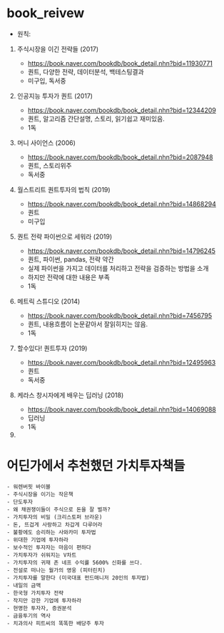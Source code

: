 # book_reivew

- 원칙: 

1. 주식시장을 이긴 전략들 (2017)
    - https://book.naver.com/bookdb/book_detail.nhn?bid=11930771
    - 퀀트, 다양한 전략, 데이터분석, 백테스팅결과
    - 미구입, 독서중
    
2. 인공지능 투자가 퀀트 (2017)
    - https://book.naver.com/bookdb/book_detail.nhn?bid=12344209
    - 퀀트, 알고리즘 간단설명, 스토리, 읽기쉽고 재미있음.
    - 1독

3. 머니 사이언스 (2006)
    - https://book.naver.com/bookdb/book_detail.nhn?bid=2087948
    - 퀀트, 스토리위주
    - 독서중

4. 월스트리트 퀀트투자의 법칙 (2019)
    - https://book.naver.com/bookdb/book_detail.nhn?bid=14868294
    - 퀀트
    - 미구입

5. 퀀트 전략 파이썬으로 세워라 (2019)
    - https://book.naver.com/bookdb/book_detail.nhn?bid=14796245
    - 퀀트, 파이썬, pandas, 전략 약간
    - 실제 파이썬을 가지고 데이터를 처리하고 전략을 검증하는 방법을 소개
    - 하지만 전략에 대한 내용은 부족
    - 1독

6. 메트릭 스튜디오 (2014)
    - https://book.naver.com/bookdb/book_detail.nhn?bid=7456795
    - 퀀트, 내용흐름이 논문같아서 잘읽히지는 않음.
    - 1독
    

7. 할수있다! 퀀트투자 (2019)
    - https://book.naver.com/bookdb/book_detail.nhn?bid=12495963
    - 퀀트
    - 독서중

8. 케라스 창시자에게 배우는 딥러닝 (2018)
    - https://book.naver.com/bookdb/book_detail.nhn?bid=14069088
    - 딥러닝
    - 1독

9. 


# 어딘가에서 추천했던 가치투자책들 
```
- 워렌버핏 바이블
- 주식시장을 이기는 작은책 
- 단도투자 
- 왜 채권쟁이들이 주식으로 돈을 잘 벌까? 
- 가치투자의 비밀 (크리스토퍼 브라운) 
- 돈, 뜨겁게 사랑하고 차갑게 다루어라 
- 불황에도 승리하는 사와카미 투자법 
- 위대한 기업에 투자하라 
- 보수적인 투자자는 마음이 편하다 
- 가치투자가 쉬워지는 V차트 
- 가치투자의 귀재 존 네프 수익률 5600% 신화를 쓰다. 
- 전설로 떠나는 월가의 영웅 (피터린치) 
- 가치투자를 말한다 (미국대표 펀드매니저 20인의 투자법) 
- 내일의 금맥 
- 한국형 가치투자 전략 
- 작지만 강한 기업에 투자하라 
- 현명한 투자자, 증권분석 
- 금융투기의 역사 
- 치과의사 피트씨의 똑똑한 배당주 투자
```






